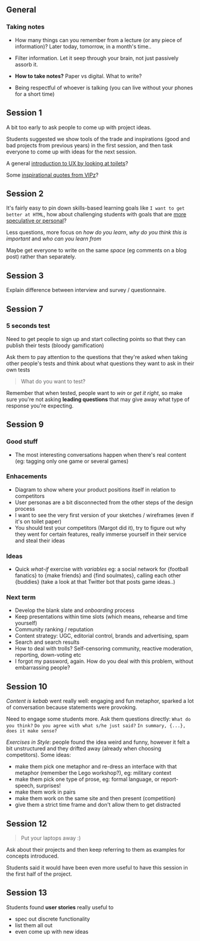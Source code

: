 ## General

### Taking notes

* How many things can you remember from a lecture (or any piece of information)? Later today, tomorrow, in a month's time..

* Filter information. Let it seep through your brain, not just passively assorb it.

* **How to take notes?** Paper vs digital. What to write?

* Being respectful of whoever is talking (you can live without your phones for a short time)

## Session 1

A bit too early to ask people to come up with project ideas.

Students suggested we show tools of the trade and inspirations (good and bad projects from previous years) in the first session, and then task everyone to come up with ideas for the next session.

A general [introduction to UX by looking at toilets](http://www.slideshare.net/ChrisHow/ux-bar-campbrighton2013)?

Some [inspirational quotes from VIPz](https://userbrain.net/blog/design-the-user)?


## Session 2

It's fairly easy to pin down skills-based learning goals like `I want to get better at HTML`, how about challenging students with goals that are [more speculative or personal](http://goodenoughprofessor.blogspot.co.uk/2014/08/on-civility.html)?

Less questions, more focus on *how do you learn*, *why do you think this is important* and *who can you learn from*

Maybe get everyone to write on the same *space* (eg comments on a blog post) rather than separately.


## Session 3

Explain difference between interview and survey / questionnaire.

## Session 7

### 5 seconds test

Need to get people to sign up and start collecting points so that they can publish their tests (bloody gamification)

Ask them to pay attention to the questions that they're asked when taking other people's tests and think about what questions they want to ask in their own tests

> What do you want to test?

Remember that when tested, people want to *win* or *get it right*, so make sure you're not asking **leading questions** that may give away what type of response you're expecting.

## Session 9

### Good stuff

* The most interesting conversations happen when there's real content (eg: tagging only one game or several games)

### Enhacements

* Diagram to show where your product positions itself in relation to competitors
* User personas are a bit disconnected from the other steps of the design process
* I want to see the very first version of your sketches / wireframes (even if it's on toilet paper)
* You should test your competitors (Margot did it), try to figure out why they went for certain features, really immerse yourself in their service and steal their ideas

### Ideas

* Quick *what-if* exercise with *variables* eg: a social network for {football fanatics} to {make friends} and {find soulmates}, calling each other {buddies} (take a look at that Twitter bot that posts game ideas..)

### Next term

* Develop the blank slate and *onboarding* process
* Keep presentations within time slots (which means, rehearse and time yourself)
* Community ranking / reputation
* Content strategy: UGC, editorial control, brands and advertising, spam
* Search and search results
* How to deal with trolls? Self-censoring community, reactive moderation, reporting, down-voting etc
* I forgot my password, again. How do you deal with this problem, without embarrassing people?

## Session 10

*Content is kebab* went really well: engaging and fun metaphor, sparked a lot of conversation because statements were provoking.

Need to engage some students more. Ask them questions directly:
`What do you think?`
`Do you agree with what s/he just said?`
`In summary, {...}, does it make sense?`

*Exercises in Style*: people found the idea weird and funny, however it felt a bit unstructured and they drifted away (already when choosing competitors). Some ideas:

* make them pick one metaphor and re-dress an interface with that metaphor (remember the Lego workshop?), eg: military context
* make them pick one type of prose, eg: formal language, or report-speech, surprises!
* make them work in pairs
* make them work on the same site and then present (competition)
* give them a strict time frame and don't allow them to get distracted


## Session 12

> Put your laptops away :)

Ask about their projects and then keep referring to them as examples for concepts introduced.

Students said it would have been even more useful to have this session in the first half of the project.

## Session 13

Students found **user stories** really useful to 

* spec out discrete functionality 
* list them all out
* even come up with new ideas

